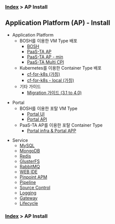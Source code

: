 ### [Index](https://github.com/okpc579/paasta-guide-new/blob/main/README.md) > AP Install

## Application Platform (AP) - Install
- Application Platform  
  - BOSH를 이용한 VM Type 배포
    - [BOSH](./application_platform/bosh.md)  
    - [PaaS-TA AP](./application_platform/paasta_ap.md)  
    - [PaaS-TA AP - min](./application_platform/paasta_ap_min.md)  
    - [PaaS-TA Multi CPI](./application_platform/paasta_multi_cpi.md)  
  - Kubernetes를 이용한 Container Type 배포
    - [cf-for-k8s (가칭)](./application_platform/cf_for_k8s.md)  
    - [cf-for-k8s - local (가칭)](./application_platform/cf_for_k8s_local.md)  
  - 기타 가이드
    - [Migration 가이드 (3.1 to 4.0)](./application_platform/4.0_migration.md)  

+ Portal
  + BOSH를 이용한 포탈 VM Type
    + [Portal UI](./portal/vm_type_ui.md)   
    + [Portal API](./portal/vm_type_api.md)   
  + PaaS-TA AP를 이용한 포탈 Container Type
    + [Portal infra & Portal APP](./portal/container_type.md)   

- Service
  - [MySQL](./service/mysql.md)
  - [MongoDB](./service/mongodb.md)
  - [Redis](./service/redis.md)
  - [GlusterFS](./service/glusterfs.md)
  - [RabbitMQ](./service/rabbitmq.md)
  - [WEB IDE](./service/webide.md)
  - [Pinpoint APM](./service/pinpoint.md)
  - [Pipeline](./service/pipeline.md)
  - [Source Control](./service/source_control.md)
  - [Logging](./service/logging.md)
  - [Gateway](./service/gateway.md)
  - [Lifecycle](./service/lifecycle.md)

### [Index](https://github.com/okpc579/paasta-guide-new/blob/main/README.md) > AP Install
